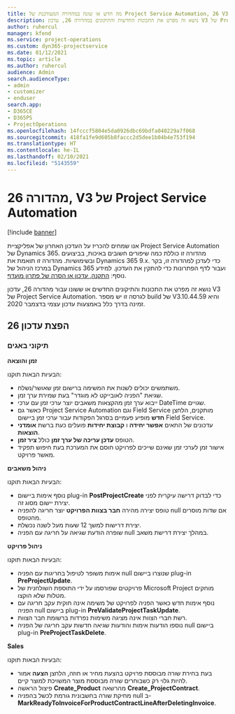 ```yaml
---
title: מה חדש או שונה במהדורה המעודכנת של Project Service Automation, 26 V3
description: נושא זה מפרט את התכונות החדשות והתיקונים במהדורה 26, עדכון V3 של Project Service Automation.
author: ruhercul
manager: kfend
ms.service: project-operations
ms.custom: dyn365-projectservice
ms.date: 01/12/2021
ms.topic: article
ms.author: ruhercul
audience: Admin
search.audienceType:
- admin
- customizer
- enduser
search.app:
- D365CE
- D365PS
- ProjectOperations
ms.openlocfilehash: 14fcccf5804e5da0926dbc69bdfa040229a7f068
ms.sourcegitcommit: 418fa1fe9d605b8faccc2d5dee1b04b4e753f194
ms.translationtype: HT
ms.contentlocale: he-IL
ms.lasthandoff: 02/10/2021
ms.locfileid: "5143559"
---
```

# <a name="project-service-automation-update-release-26-v3"></a>מהדורה 26, V3 של Project Service Automation

[!include [banner](../includes/psa-now-project-operations.md)]

אנו שמחים להכריז על העדכון האחרון של אפליקציית Project Service Automation של Dynamics 365. מהדורה זו כוללת כמה שיפורים חשובים באיכות, בביצועים ובשימושיות. מהדורה זו תואמת את Dynamics 365 9.x. כדי לעדכן למהדורה זו, בקר במרכז הניהול של Dynamics 365 ועבור לדף הפתרונות כדי להתקין את העדכון. למידע נוסף: [התקנה, עדכון או הסרה של פתרון מועדף](https://docs.microsoft.com/power-platform/admin/install-remove-preferred-solution).

נושא זה מפרט את התכונות והתיקונים החדשים או ששונו עבור מהדורה 26, עדכון V3 של Project Service Automation. לגרסה זו יש מספר build של V3.10.44.59 והיא זמינה בדרך כלל באמצעות עדכון עצמי בדצמבר 2020.

## <a name="update-release-26"></a>הפצת עדכון 26

### <a name="bug-fixes"></a>תיקוני באגים

**זמן והוצאה**

הבעיות הבאות תוקנו:

- משתמשים יכולים לשנות את המשימה ברישום זמן שאושר/נשלח.
- שגיאת "הפניה לאובייקט לא מוגדר" בעת שמירת ערך זמן.
- ייבוא ערך זמן מהקצאות משאבים יוצר ערכי זמן עם ערכי DateTime שגויים.
- כאשר גם Project Service Automation וגם Field Service מותקנים, הלחצן **חדש** מופיע פעמיים בסרגל הפקודות עבור ערכי זמן ביישום Field Service.
- עדכונים של התאים **אפשר יחידה** ו **קבוצת יחידות** פועלים כעת ברשת **אומדני הוצאות**.
- הטופס **עדכן עריכה של ערך זמן** כולל **ציר זמן**.
- אישור זמן לערכי זמן שאינם שייכים לפרויקט חוסם את המערכת בעת חיפוש תפקיד מאשר פרויקט.

**ניהול משאבים**

הבעיות הבאות תוקנו:

- נוסף אימות ביישום plug-in **PostProjectCreate** כדי לבדוק דרישה עיקרית לפני יצירת יישום מסוג זה.
- טופס יצירה מהירה **חבר בצוות הפרויקט** יוצר חריגה להפניה null אם שדות מוסרים מהטופס.
- יצירת דרישות למשך 12 שעות מעל לשנה נכשלת.
- שופרה הודעת שגיאה על חריגה עם הפניה null במהלך יצירת דרישת משאב.

**ניהול פרויקט**

הבעיות הבאות תוקנו:

- אימות משופר לטיפול בחריגות עם הפניה null שנוצרו ביישום plug-in **PreProjectUpdate**.
- פרויקטים שפורסמו על ידי התוספת השולחנית של Microsoft Project מוחקים מטלות שלא הוקצו.
- נוסף אימות חדש כאשר הפניה לפרויקט של משימה אינה חוקית עקב חריגה עם הפניה null ביישום plug-in **PreValidateProjectTaskUpdate**.
- רשת חברי הצוות אינה מציגה משימות נפרדות ברשומת חבר הצוות.
- נוספו הודעות אימות והודעות שגיאה חדשות עקב חריגה של הפניה null ביישום plug-in **PreProjectTaskDelete**.

**Sales**

הבעיות הבאות תוקנו:

- בעת בחירת שורה מבוססת פרויקט בהצעת מחיר או חוזה, הלחצן **הצעה** אמור להיות גלוי רק כשבוחרים שורה מבוססת מוצר המשויכת למוצר קיים.
- פיצול הראשה **Create_Product** מהרשאה **Create_ProjectContract**.
- מחיקת שורה בחשבונית גורמת לכשל בהפניה null ב- **MarkReadyToInvoiceForProductContractLineAfterDeletingInvoice**.
